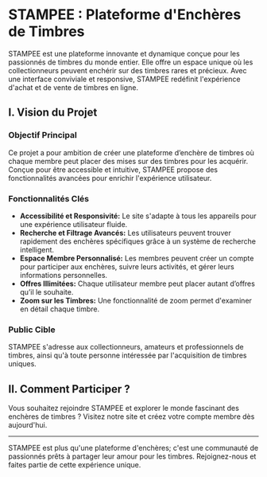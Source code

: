 # STAMPEE : Plateforme d'Enchères de Timbres

STAMPEE est une plateforme innovante et dynamique conçue pour les passionnés de timbres du monde entier. Elle offre un espace unique où les collectionneurs peuvent enchérir sur des timbres rares et précieux. Avec une interface conviviale et responsive, STAMPEE redéfinit l'expérience d'achat et de vente de timbres en ligne.

## I. Vision du Projet

### Objectif Principal

Ce projet a pour ambition de créer une plateforme d’enchère de timbres où chaque membre peut placer des mises sur des timbres pour les acquérir. Conçue pour être accessible et intuitive, STAMPEE propose des fonctionnalités avancées pour enrichir l'expérience utilisateur.

### Fonctionnalités Clés

- **Accessibilité et Responsivité:** Le site s'adapte à tous les appareils pour une expérience utilisateur fluide.
- **Recherche et Filtrage Avancés:** Les utilisateurs peuvent trouver rapidement des enchères spécifiques grâce à un système de recherche intelligent.
- **Espace Membre Personnalisé:** Les membres peuvent créer un compte pour participer aux enchères, suivre leurs activités, et gérer leurs informations personnelles.
- **Offres Illimitées:** Chaque utilisateur membre peut placer autant d’offres qu’il le souhaite.
- **Zoom sur les Timbres:** Une fonctionnalité de zoom permet d'examiner en détail chaque timbre.

### Public Cible

STAMPEE s'adresse aux collectionneurs, amateurs et professionnels de timbres, ainsi qu'à toute personne intéressée par l'acquisition de timbres uniques.

## II. Comment Participer ?

Vous souhaitez rejoindre STAMPEE et explorer le monde fascinant des enchères de timbres ? Visitez notre site et créez votre compte membre dès aujourd'hui.

---

STAMPEE est plus qu'une plateforme d'enchères; c'est une communauté de passionnés prêts à partager leur amour pour les timbres. Rejoignez-nous et faites partie de cette expérience unique.
